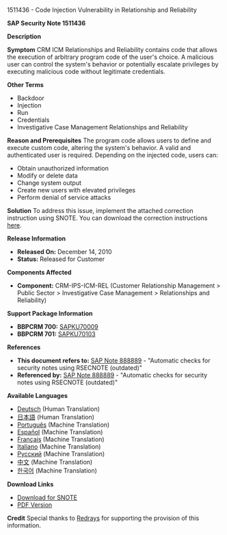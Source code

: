 1511436 - Code Injection Vulnerability in Relationship and Reliability

**SAP Security Note 1511436**

**Description**

**Symptom**
CRM ICM Relationships and Reliability contains code that allows the execution of arbitrary program code of the user's choice. A malicious user can control the system's behavior or potentially escalate privileges by executing malicious code without legitimate credentials.

**Other Terms**
- Backdoor
- Injection
- Run
- Credentials
- Investigative Case Management Relationships and Reliability

**Reason and Prerequisites**
The program code allows users to define and execute custom code, altering the system's behavior. A valid and authenticated user is required. Depending on the injected code, users can:
- Obtain unauthorized information
- Modify or delete data
- Change system output
- Create new users with elevated privileges
- Perform denial of service attacks

**Solution**
To address this issue, implement the attached correction instruction using SNOTE. You can download the correction instructions [here](https://me.sap.com/corrins/0001511436/63).

**Release Information**
- **Released On:** December 14, 2010
- **Status:** Released for Customer

**Components Affected**
- **Component:** CRM-IPS-ICM-REL (Customer Relationship Management > Public Sector > Investigative Case Management > Relationships and Reliability)

**Support Package Information**
- **BBPCRM 700:** [SAPKU70009](https://me.sap.com/supportpackage/SAPKU70009)
- **BBPCRM 701:** [SAPKU70103](https://me.sap.com/supportpackage/SAPKU70103)

**References**
- **This document refers to:** [SAP Note 888889](https://me.sap.com/notes/888889) - "Automatic checks for security notes using RSECNOTE (outdated)"
- **Referenced by:** [SAP Note 888889](https://me.sap.com/notes/888889) - "Automatic checks for security notes using RSECNOTE (outdated)"

**Available Languages**
- [Deutsch](https://me.sap.com/notes/0001511436/D) (Human Translation)
- [日本語](https://me.sap.com/notes/0001511436/J) (Human Translation)
- [Português](https://me.sap.com/notes/0001511436/P) (Machine Translation)
- [Español](https://me.sap.com/notes/0001511436/S) (Machine Translation)
- [Français](https://me.sap.com/notes/0001511436/F) (Machine Translation)
- [Italiano](https://me.sap.com/notes/0001511436/I) (Machine Translation)
- [Русский](https://me.sap.com/notes/0001511436/R) (Machine Translation)
- [中文](https://me.sap.com/notes/0001511436/1) (Machine Translation)
- [한국어](https://me.sap.com/notes/0001511436/3) (Machine Translation)

**Download Links**
- [Download for SNOTE](https://notesdownloads.sap.com/note/0040000008956862017)
- [PDF Version](https://userapps.support.sap.com/sap/support/sfm/notes/print/0001511436?language=en-US&token=4AF253815C36232A0DED262AF707650D)

**Credit**
Special thanks to [Redrays](https://redrays.io) for supporting the provision of this information.